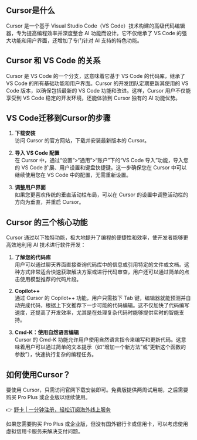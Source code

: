 ## Cursor是什么

Cursor 是一个基于 Visual Studio Code（VS Code）技术构建的高级代码编辑器，专为提高编程效率并深度整合 AI 功能而设计。它不仅继承了 VS Code 的强大功能和用户界面，还增加了专门针对 AI 支持的特色功能。

## Cursor 和 VS Code 的关系

Cursor 是 VS Code 的一个分支，这意味着它基于 VS Code 的代码库，继承了 VS Code 的所有基础功能和用户界面。Cursor 的开发团队定期更新其使用的 VS Code 版本，以确保包括最新的 VS Code 功能和改进。这样，Cursor 用户不仅能享受到 VS Code 稳定的开发环境，还能体验到 Cursor 独有的 AI 功能优势。

## VS Code迁移到Cursor的步骤

1. **下载安装**  
   访问 Cursor 的官方网站，下载并安装最新版本的 Cursor。

2. **导入 VS Code 配置**  
   在 Cursor 中，通过“设置”>“通用”>“账户”下的“VS Code 导入”功能，导入您的 VS Code 扩展、用户设置和键盘快捷键。这一步确保您在 Cursor 中可以继续使用您在 VS Code 中的配置，无需重新设置。

3. **调整用户界面**  
   如果您更喜欢传统的垂直活动栏布局，可以在 Cursor 的设置中调整活动栏的方向为垂直，并重启 Cursor。

## Cursor 的三个核心功能

Cursor 通过以下独特功能，极大地提升了编程的便捷性和效率，使开发者能够更高效地利用 AI 技术进行软件开发：

1. **了解您的代码库**  
   用户可以通过聊天界面直接查询代码库中的信息或引用特定的文件或文档。这种方式非常适合快速获取解决方案或进行代码审查，用户还可以通过简单的点击使用模型推荐的代码片段。

2. **Copilot++**  
   通过 Cursor 的 Copilot++ 功能，用户只需按下 Tab 键，编辑器就能预测并自动完成代码，根据上下文推荐下一步可能的代码编辑。这不仅加快了代码编写速度，还提高了开发效率，尤其是在处理复杂代码时能够提供实时的智能支持。

3. **Cmd-K：使用自然语言编辑**  
   Cursor 的 Cmd-K 功能允许用户使用自然语言指令来编写和更新代码。这意味着用户可以通过简单的文本提示（如“增加一个新方法”或“更新这个函数的参数”），快速执行复杂的编程任务。

## 如何使用Cursor？

要使用 Cursor，只需访问官网下载安装即可。免费版提供两周试用期，之后需要购买 Pro Plus 或企业版以继续使用。

👉 [野卡 | 一分钟注册，轻松订阅海外线上服务](https://bit.ly/bewildcard)

如果您需要购买 Pro Plus 或企业版，但没有国外银行卡或信用卡，可以考虑使用虚拟信用卡服务来解决支付问题。
